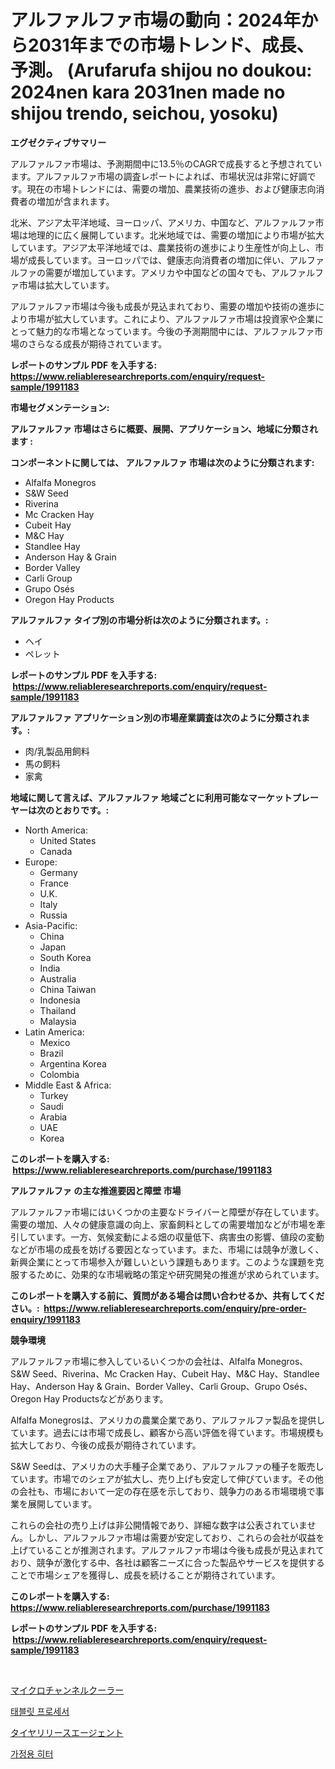 <p><h1>アルファルファ市場の動向：2024年から2031年までの市場トレンド、成長、予測。 (Arufarufa shijou no doukou: 2024nen kara 2031nen made no shijou trendo, seichou, yosoku)</h1></p><p><strong>エグゼクティブサマリー</strong></p>
<p><p>アルファルファ市場は、予測期間中に13.5％のCAGRで成長すると予想されています。アルファルファ市場の調査レポートによれば、市場状況は非常に好調です。現在の市場トレンドには、需要の増加、農業技術の進歩、および健康志向消費者の増加が含まれます。</p><p>北米、アジア太平洋地域、ヨーロッパ、アメリカ、中国など、アルファルファ市場は地理的に広く展開しています。北米地域では、需要の増加により市場が拡大しています。アジア太平洋地域では、農業技術の進歩により生産性が向上し、市場が成長しています。ヨーロッパでは、健康志向消費者の増加に伴い、アルファルファの需要が増加しています。アメリカや中国などの国々でも、アルファルファ市場は拡大しています。</p><p>アルファルファ市場は今後も成長が見込まれており、需要の増加や技術の進歩により市場が拡大しています。これにより、アルファルファ市場は投資家や企業にとって魅力的な市場となっています。今後の予測期間中には、アルファルファ市場のさらなる成長が期待されています。</p></p>
<p><strong>レポートのサンプル PDF を入手する: <a href="https://www.reliableresearchreports.com/enquiry/request-sample/1991183">https://www.reliableresearchreports.com/enquiry/request-sample/1991183</a></strong></p>
<p><strong>市場セグメンテーション:</strong></p>
<p><strong> アルファルファ 市場はさらに概要、展開、アプリケーション、地域に分類されます :</strong></p>
<p><strong>コンポーネントに関しては、 アルファルファ 市場は次のように分類されます: &nbsp;</strong></p>
<p><ul><li>Alfalfa Monegros</li><li>S&W Seed</li><li>Riverina</li><li>Mc Cracken Hay</li><li>Cubeit Hay</li><li>M&C Hay</li><li>Standlee Hay</li><li>Anderson Hay & Grain</li><li>Border Valley</li><li>Carli Group</li><li>Grupo Osés</li><li>Oregon Hay Products</li></ul></p>
<p><strong> アルファルファ タイプ別の市場分析は次のように分類されます。:</strong></p>
<p><ul><li>ヘイ</li><li>ペレット</li></ul></p>
<p><strong>レポートのサンプル PDF を入手する: &nbsp;<a href="https://www.reliableresearchreports.com/enquiry/request-sample/1991183">https://www.reliableresearchreports.com/enquiry/request-sample/1991183</a></strong></p>
<p><strong> アルファルファ アプリケーション別の市場産業調査は次のように分類されます。:</strong></p>
<p><ul><li>肉/乳製品用飼料</li><li>馬の飼料</li><li>家禽</li></ul></p>
<p><strong>地域に関して言えば、アルファルファ 地域ごとに利用可能なマーケットプレーヤーは次のとおりです。:</strong></p>
<p><ul>
    <li>
        North America:
        <ul>
            <li>United States</li>
            <li>Canada</li>
        </ul>
    </li>
    <li>
        Europe:
        <ul>
            <li>Germany</li>
            <li>France</li>
            <li>U.K.</li>
            <li>Italy</li>
            <li>Russia</li>
        </ul>
    </li>
    <li>
        Asia-Pacific:
        <ul>
            <li>China</li>
            <li>Japan</li>
            <li>South Korea</li>
            <li>India</li>
            <li>Australia</li>
            <li>China Taiwan</li>
            <li>Indonesia</li>
            <li>Thailand</li>
            <li>Malaysia</li>
        </ul>
    </li>
    <li>
        Latin America:
        <ul>
            <li>Mexico</li>
            <li>Brazil</li>
            <li>Argentina Korea</li>
            <li>Colombia</li>
        </ul>
    </li>
    <li>
        Middle East & Africa:
        <ul>
            <li>Turkey</li>
            <li>Saudi</li>
            <li>Arabia</li>
            <li>UAE</li>
            <li>Korea</li>
        </ul>
    </li>
    </ul></p>
<p><strong>このレポートを購入する: &nbsp;<a href="https://www.reliableresearchreports.com/purchase/1991183">https://www.reliableresearchreports.com/purchase/1991183</a></strong></p>
<p><strong>アルファルファ の主な推進要因と障壁 市場</strong></p>
<p><p>アルファルファ市場にはいくつかの主要なドライバーと障壁が存在しています。需要の増加、人々の健康意識の向上、家畜飼料としての需要増加などが市場を牽引しています。一方、気候変動による畑の収量低下、病害虫の影響、値段の変動などが市場の成長を妨げる要因となっています。また、市場には競争が激しく、新興企業にとって市場参入が難しいという課題もあります。このような課題を克服するために、効果的な市場戦略の策定や研究開発の推進が求められています。</p></p>
<p><strong>このレポートを購入する前に、質問がある場合は問い合わせるか、共有してください。:&nbsp; <a href="https://www.reliableresearchreports.com/enquiry/pre-order-enquiry/1991183">https://www.reliableresearchreports.com/enquiry/pre-order-enquiry/1991183</a></strong></p>
<p><strong>競争環境</strong></p>
<p><p>アルファルファ市場に参入しているいくつかの会社は、Alfalfa Monegros、S&W Seed、Riverina、Mc Cracken Hay、Cubeit Hay、M&C Hay、Standlee Hay、Anderson Hay & Grain、Border Valley、Carli Group、Grupo Osés、Oregon Hay Productsなどがあります。</p><p>Alfalfa Monegrosは、アメリカの農業企業であり、アルファルファ製品を提供しています。過去には市場で成長し、顧客から高い評価を得ています。市場規模も拡大しており、今後の成長が期待されています。</p><p>S&W Seedは、アメリカの大手種子企業であり、アルファルファの種子を販売しています。市場でのシェアが拡大し、売り上げも安定して伸びています。その他の会社も、市場において一定の存在感を示しており、競争力のある市場環境で事業を展開しています。</p><p>これらの会社の売り上げは非公開情報であり、詳細な数字は公表されていません。しかし、アルファルファ市場は需要が安定しており、これらの会社が収益を上げていることが推測されます。アルファルファ市場は今後も成長が見込まれており、競争が激化する中、各社は顧客ニーズに合った製品やサービスを提供することで市場シェアを獲得し、成長を続けることが期待されています。</p></p>
<p><strong>このレポートを購入する: &nbsp; <a href="https://www.reliableresearchreports.com/purchase/1991183">https://www.reliableresearchreports.com/purchase/1991183</a></strong></p>
<p><strong>レポートのサンプル PDF を入手する: &nbsp;<a href="https://www.reliableresearchreports.com/enquiry/request-sample/1991183">https://www.reliableresearchreports.com/enquiry/request-sample/1991183</a></strong><strong></strong></p>
<p>&nbsp;</p>
<p><p><a href="https://medium.com/@kamdeall7845/%E3%83%9E%E3%82%A4%E3%82%AF%E3%83%AD%E3%83%81%E3%83%A3%E3%83%8D%E3%83%AB%E3%82%AF%E3%83%BC%E3%83%A9%E3%83%BC%E3%81%AE%E5%B8%82%E5%A0%B4%E3%82%B7%E3%82%A7%E3%82%A2%E3%81%AE%E9%80%B2%E5%8C%96%E3%81%A8%E5%B8%82%E5%A0%B4%E6%88%90%E9%95%B7%E3%83%88%E3%83%AC%E3%83%B3%E3%83%892024%E5%B9%B4%E3%81%8B%E3%82%892031%E5%B9%B4%E3%81%BE%E3%81%A7-c10bfb8b22eb">マイクロチャンネルクーラー</a></p><p><a href="https://medium.com/@earlfeffersj/%ED%83%9C%EB%B8%94%EB%A6%BF-%ED%94%84%EB%A1%9C%EC%84%B8%EC%84%9C-%EC%8B%9C%EC%9E%A5-2031%EB%85%84%EA%B9%8C%EC%A7%80%EC%9D%98-%ED%8A%B8%EB%A0%8C%EB%93%9C-%EC%98%88%EC%B8%A1-%EB%B0%8F-%EA%B2%BD%EC%9F%81-%EB%B6%84%EC%84%9D-a97b3c8a3249">태블릿 프로세서</a></p><p><a href="https://medium.com/@hazelnutt83/%E3%82%BF%E3%82%A4%E3%83%A4%E7%94%A8%E3%83%AA%E3%83%AA%E3%83%BC%E3%82%B9%E5%89%A4%E5%B8%82%E5%A0%B4%E8%AA%BF%E6%9F%BB%E3%83%AC%E3%83%9D%E3%83%BC%E3%83%88-%E3%81%9D%E3%81%AE%E6%AD%B4%E5%8F%B2%E3%81%A8%E5%B0%86%E6%9D%A5%E4%BA%88%E6%B8%AC-2024%E5%B9%B4%E3%81%8B%E3%82%892031%E5%B9%B4%E3%81%BE%E3%81%A7-86d9576889bd">タイヤリリースエージェント</a></p><p><a href="https://medium.com/@flower89678/%EA%B0%80%EC%A0%95%EC%9A%A9-%ED%9E%88%ED%84%B0-%EC%8B%9C%EC%9E%A5-%EA%B7%9C%EB%AA%A8-cagr-%EB%8F%99%ED%96%A5-2024-2030-5bb7364c6a1d">가정용 히터</a></p></p>